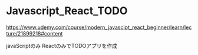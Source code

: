 # Javascript_React_TODO
https://www.udemy.com/course/modern_javascipt_react_beginner/learn/lecture/21899218#content

javaScriptのみ ReactのみでTODOアプリを作成